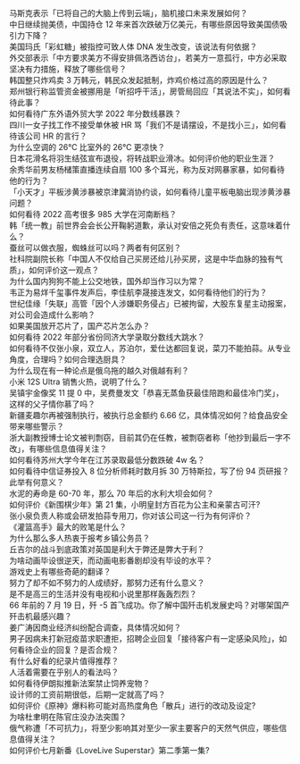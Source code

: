 马斯克表示「已将自己的大脑上传到云端」，脑机接口未来发展如何？  
中日继续抛美债，中国持仓 12 年来首次跌破万亿美元，有哪些原因导致美国债吸引力下降？  
美国玛氏「彩虹糖」被指控可致人体 DNA 发生改变，该说法有何依据？  
外交部表示「中方要求美方不得安排佩洛西访台」，若美方一意孤行，中方必采取坚决有力措施，释放了哪些信号？  
韩国整只炸鸡卖 3 万韩元，韩民众发起抵制，炸鸡价格过高的原因是什么？  
郑州银行称监管资金被挪用是「听招呼干活」，房管局回应「其说法不实」，如何看待此事？  
如何看待广东外语外贸大学 2022 年分数线暴跌？  
四川一女子找工作不接受单休被 HR 骂「我们不是请摆设，不是找小三」，如何看待该公司 HR 的言行？  
为什么空调的 26℃ 比室外的 26℃ 更凉快？  
日本花滑名将羽生结弦宣布退役，将转战职业滑冰。如何评价他的职业生涯？  
余秀华前男友杨槠策直播连续自扇 100 多个耳光，称为反对网暴家暴，如何看待他的行为？  
「小天才」平板涉黄涉暴被京津冀消协约谈，如何看待儿童平板电脑出现涉黄涉暴问题？  
如何看待 2022 高考很多 985 大学在河南断档？  
韩「统一教」前世界会会长公开鞠躬道歉，承认对安倍之死负有责任，这意味着什么？  
蚕丝可以做衣服，蜘蛛丝可以吗？两者有何区别？  
社科院副院长称「中国人不仅给自己买房还给儿孙买房，这是中华血脉的独有气质」，如何评价这一观点？  
为什么国内狗狗不能上公交地铁，国外却当作习以为常？  
韦正为易烊千玺事件发声后，李佳航李晟接连发文，如何看待他们的行为？  
世纪佳缘「失联」高管「因个人涉嫌职务侵占」已被拘留，大股东复星主动报案，对公司会造成什么影响？  
如果美国放开芯片了，国产芯片怎么办？  
如何看待 2022 年部分省份同济大学录取分数线大跳水？  
如何看待不仅张小泉，双立人，苏泊尔，爱仕达都回复说，菜刀不能拍蒜。从专业角度，合理吗？如何合理选厨具？  
为什么现在有一种论点是俄乌拖的越久对俄越有利？  
小米 12S Ultra 销售火热，说明了什么？  
吴镇宇金像奖 11 提 0 中，吴费曼发文「恭喜无蒸鱼获最佳陪跑和最佳冷门奖」，这样的父子情你慕了吗？  
新疆麦趣尔再被强制执行，被执行总金额约 6.66 亿，具体情况如何？给食品安全带来哪些警示？  
浙大副教授博士论文被判剽窃，目前其仍在任教，被剽窃者称「他抄到最后一字不改」，有哪些信息值得关注？  
如何看待苏州大学今年在江苏录取最低分数跌破 4w 名？  
如何看待中信证券投入 8 位分析师耗时数月拆 30 万特斯拉，写了份 94 页研报？ 此举有何意义？  
水泥的寿命是 60-70 年，那么 70 年后的水利大坝会如何？  
如何评价《新围棋少年》第 21 集，小明皇封方百花为公主和亲蒙古可汗?  
张小泉负责人称或会研发拍蒜专用刀，你对该公司这一行为有何评价？  
《灌篮高手》最大的败笔是什么？  
为什么那么多人热衷于报考乡镇公务员？  
丘吉尔的战斗到底政策对英国是利大于弊还是弊大于利？  
为啥动画毕设很逆天，而动画电影番剧却没有毕设的水平？  
游戏史上有哪些奇葩的翻译？  
努力了却不如不努力的人成绩好，那努力还有什么意义？  
是不是高三的生活并没有电视和小说里那样轰轰烈烈？  
66 年前的 7 月 19 日，歼 -5 首飞成功。你了解中国歼击机发展史吗？对哪架国产歼击机最感兴趣？  
姜广涛因商业经济纠纷配合调查，具体情况如何？  
男子因病未打新冠疫苗求职遭拒，招聘企业回复「接待客户有一定感染风险」，如何看待企业的回复？是否合规？  
有什么好看的纪录片值得推荐？  
人活着需要在乎别人的看法吗？  
如何看待伊朗拟推新法案禁止饲养宠物？  
设计师的工资前期很低，后期一定就高了吗？  
如何评价《原神》爆料称可能对高热度角色「散兵」进行的改动及设定?  
为啥杜聿明在陈官庄没办法突围？  
俄气称遭「不可抗力」，将至少影响其对至少一家主要客户的天然气供应，哪些信息值得关注？  
如何评价七月新番《LoveLive Superstar》第二季第一集?  

